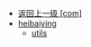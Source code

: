 - [返回上一级 [com]](notes/code/spark/spark-streaming-basis/src/main/java/com/)
- [heibaiying](notes/code/spark/spark-streaming-basis/src/main/java/com/heibaiying/)
  - [utils](notes/code/spark/spark-streaming-basis/src/main/java/com/heibaiying/utils/)
